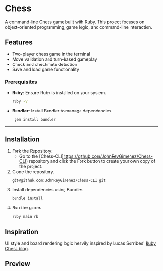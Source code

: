 # Chess

A command-line Chess game built with Ruby. This project focuses on object-oriented programming, game logic, and command-line interaction.

## Features

- Two-player chess game in the terminal
- Move validation and turn-based gameplay
- Check and checkmate detection
- Save and load game functionality

### Prerequisites
- **Ruby**: Ensure Ruby is installed on your system.
   ```bash
  ruby -v
- **Bundler**: Install Bundler to manage dependencies.
  ```bash
   gem install bundler
---

## Installation

1. Fork the Repository:
   - Go to the [Chess-CLI]https://github.com/JohnReyGimenez/Chess-CLI) repository and click the Fork button to create your own copy of the project.
2. Clone the repository.
   ```bash
   git@github.com:JohnReyGimenez/Chess-CLI.git
3. Install dependencies using Bundler.
   ```bash
   bundle install
4. Run the game.
   ```bash
   ruby main.rb


## Inspiration

UI style and board rendering logic heavily inspired by Lucas Sorribes' [Ruby Chess blog](https://medium.com/@lucas.sorribes/nostromo-my-ruby-chess-journey-part-i-7ef544b547a5).

## Preview

